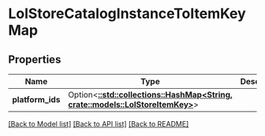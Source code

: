 # LolStoreCatalogInstanceToItemKeyMap

## Properties

Name | Type | Description | Notes
------------ | ------------- | ------------- | -------------
**platform_ids** | Option<[**::std::collections::HashMap<String, crate::models::LolStoreItemKey>**](LolStoreItemKey.md)> |  | [optional]

[[Back to Model list]](../README.md#documentation-for-models) [[Back to API list]](../README.md#documentation-for-api-endpoints) [[Back to README]](../README.md)


